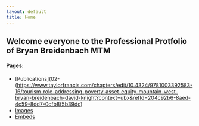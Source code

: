 ```yaml
---
layout: default
title: Home
---
```


## Welcome everyone to the Professional Protfolio of Bryan Breidenbach MTM


#### Pages:

- [Publications](02-(https://www.taylorfrancis.com/chapters/edit/10.4324/9781003392583-16/tourism-role-addressing-poverty-asset-equity-mountain-west-bryan-breidenbach-david-knight?context=ubx&refId=204c92b6-8aed-4c59-8dd7-0cfb8f5b39dc)
- [Images](03-images-examples)
- [Embeds](04-embeds-examples)
